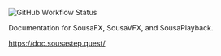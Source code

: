 ![GitHub Workflow Status](https://img.shields.io/github/actions/workflow/status/sousastep/SousaFX-docs/docs_pages_workflow.yml)

Documentation for SousaFX, SousaVFX, and SousaPlayback.

https://doc.sousastep.quest/